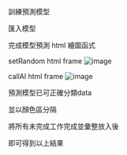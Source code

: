 訓練預測模型

匯入模型

完成模型預測 html 繪圖函式


setRandom html frame
![image](https://user-images.githubusercontent.com/82390844/174349168-4b2e6939-b7b6-4036-9caa-2a0487eb5813.png)


callAI html frame
![image](https://user-images.githubusercontent.com/82390844/174349253-4d433d8b-7093-470b-9c7e-f8b294f86e6f.png)


預測模型已可正確分類data

並以顏色區分隔

將所有未完成工作完成並彙整放入後

即可得到以上結果
